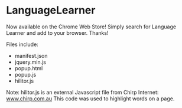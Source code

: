 # LanguageLearner

Now available on the Chrome Web Store! Simply search for Language Learner and add to your browser. Thanks!

Files include:
- manifest.json
- jquery.min.js
- popup.html
- popup.js
- hilitor.js

Note: hilitor.js is an external Javascript file from Chirp Internet: www.chirp.com.au
        This code was used to highlight words on a page.
